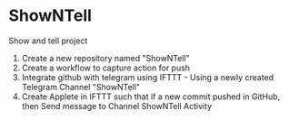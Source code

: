 # ShowNTell

Show and tell project
1. Create a new repository named "ShowNTell"
2. Create a workflow to capture action for push
3. Integrate github with telegram using IFTTT - Using a newly created Telegram Channel "ShowNTell"
4. Create Applete in IFTTT such that if a new commit pushed in GitHub, then Send message to Channel ShowNTell Activity
